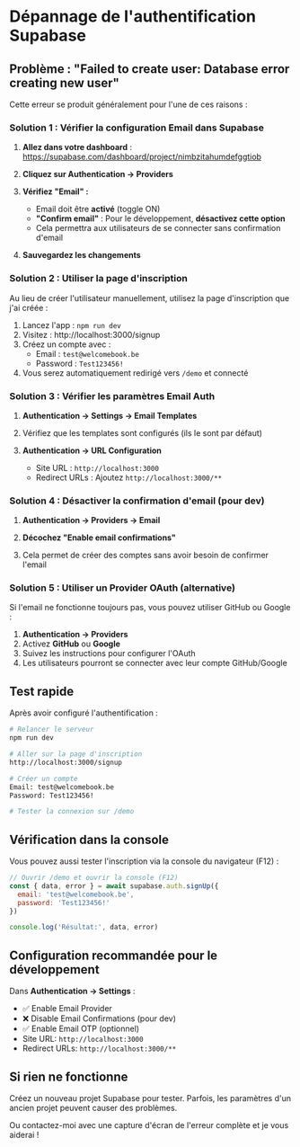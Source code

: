 # Dépannage de l'authentification Supabase

## Problème : "Failed to create user: Database error creating new user"

Cette erreur se produit généralement pour l'une de ces raisons :

### Solution 1 : Vérifier la configuration Email dans Supabase

1. **Allez dans votre dashboard** : https://supabase.com/dashboard/project/nimbzitahumdefggtiob

2. **Cliquez sur Authentication → Providers**

3. **Vérifiez "Email" :**
   - Email doit être **activé** (toggle ON)
   - **"Confirm email"** : Pour le développement, **désactivez cette option**
   - Cela permettra aux utilisateurs de se connecter sans confirmation d'email

4. **Sauvegardez les changements**

### Solution 2 : Utiliser la page d'inscription

Au lieu de créer l'utilisateur manuellement, utilisez la page d'inscription que j'ai créée :

1. Lancez l'app : `npm run dev`
2. Visitez : http://localhost:3000/signup
3. Créez un compte avec :
   - Email : `test@welcomebook.be`
   - Password : `Test123456!`
4. Vous serez automatiquement redirigé vers `/demo` et connecté

### Solution 3 : Vérifier les paramètres Email Auth

1. **Authentication → Settings → Email Templates**

2. Vérifiez que les templates sont configurés (ils le sont par défaut)

3. **Authentication → URL Configuration**
   - Site URL : `http://localhost:3000`
   - Redirect URLs : Ajoutez `http://localhost:3000/**`

### Solution 4 : Désactiver la confirmation d'email (pour dev)

1. **Authentication → Providers → Email**

2. **Décochez "Enable email confirmations"**

3. Cela permet de créer des comptes sans avoir besoin de confirmer l'email

### Solution 5 : Utiliser un Provider OAuth (alternative)

Si l'email ne fonctionne toujours pas, vous pouvez utiliser GitHub ou Google :

1. **Authentication → Providers**
2. Activez **GitHub** ou **Google**
3. Suivez les instructions pour configurer l'OAuth
4. Les utilisateurs pourront se connecter avec leur compte GitHub/Google

## Test rapide

Après avoir configuré l'authentification :

```bash
# Relancer le serveur
npm run dev

# Aller sur la page d'inscription
http://localhost:3000/signup

# Créer un compte
Email: test@welcomebook.be
Password: Test123456!

# Tester la connexion sur /demo
```

## Vérification dans la console

Vous pouvez aussi tester l'inscription via la console du navigateur (F12) :

```javascript
// Ouvrir /demo et ouvrir la console (F12)
const { data, error } = await supabase.auth.signUp({
  email: 'test@welcomebook.be',
  password: 'Test123456!'
})

console.log('Résultat:', data, error)
```

## Configuration recommandée pour le développement

Dans **Authentication → Settings** :

- ✅ Enable Email Provider
- ❌ Disable Email Confirmations (pour dev)
- ✅ Enable Email OTP (optionnel)
- Site URL: `http://localhost:3000`
- Redirect URLs: `http://localhost:3000/**`

## Si rien ne fonctionne

Créez un nouveau projet Supabase pour tester. Parfois, les paramètres d'un ancien projet peuvent causer des problèmes.

Ou contactez-moi avec une capture d'écran de l'erreur complète et je vous aiderai !
